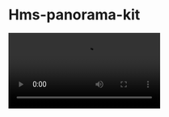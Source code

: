 # Hms-panorama-kit
![til](https://github.com/simgekeser/Hms-panorama-kit/tree/master/demoVideo/SVID_20200921_112823_1.mp4)

